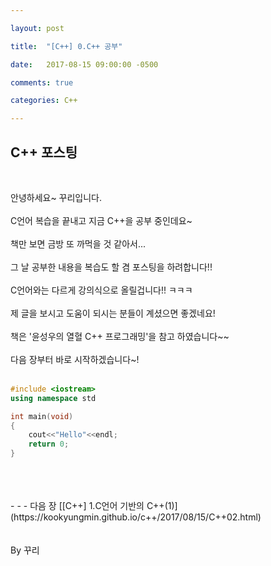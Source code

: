 ```yaml
---

layout: post

title:  "[C++] 0.C++ 공부"

date:   2017-08-15 09:00:00 -0500

comments: true

categories: C++

---
```


## C++ 포스팅
<br>

안녕하세요~ 꾸리입니다.
<br>
<br>
C언어 복습을 끝내고 지금 C++을 공부 중인데요~
<br>
<br>
책만 보면 금방 또 까먹을 것 같아서...
<br>
<br>
그 날 공부한 내용을 복습도 할 겸 포스팅을 하려합니다!!
<br>
<br>
C언어와는 다르게 강의식으로 올릴겁니다!! ㅋㅋㅋ
<br>
<br>
제 글을 보시고 도움이 되시는 분들이 계셨으면 좋겠네요!
<br>
<br>
책은 '윤성우의 열혈 C++ 프로그래밍'을 참고 하였습니다~~
<br>
<br>
다음 장부터 바로 시작하겠습니다~!
<br>
<br>
``` C++
#include <iostream>
using namespace std

int main(void)
{
	cout<<"Hello"<<endl;
	return 0;
}
```
<br>
<br>
<br>
- - -
다음 장 [[C++] 1.C언어 기반의 C++(1)](https://kookyungmin.github.io/c++/2017/08/15/C++02.html)
<br>
<br>
<br>
By 꾸리
